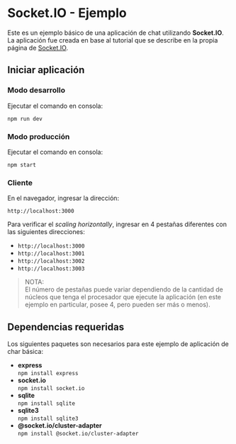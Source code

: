 # Socket.IO - Ejemplo

Este es un ejemplo básico de una aplicación de chat utilizando **Socket.IO**.  
La aplicación fue creada en base al tutorial que se describe en la propia página de [Socket.IO](https://socket.io/docs/v4/tutorial/introduction).

## Iniciar aplicación

### Modo desarrollo

Ejecutar el comando en consola:
```console
npm run dev
```

### Modo producción

Ejecutar el comando en consola:
```console
npm start
```

### Cliente

En el navegador, ingresar la dirección:
```
http://localhost:3000
```

Para verificar el *scaling horizontally*, ingresar en 4 pestañas diferentes con las siguientes direcciones:
- `http://localhost:3000`
- `http://localhost:3001`
- `http://localhost:3002`
- `http://localhost:3003`

> NOTA:  
El número de pestañas puede variar dependiendo de la cantidad de núcleos que tenga el procesador que ejecute la aplicación (en este ejemplo en particular, posee 4, pero pueden ser más o menos).

## Dependencias requeridas

Los siguientes paquetes son necesarios para este ejemplo de aplicación de char básica:

- **express**  
  `npm install express`
- **socket.io**  
  `npm install socket.io`
- **sqlite**  
  `npm install sqlite`
- **sqlite3**  
  `npm install sqlite3`
- **@socket.io/cluster-adapter**  
  `npm install @socket.io/cluster-adapter`